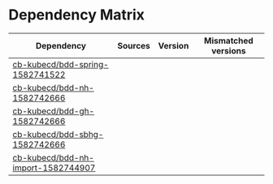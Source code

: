# Dependency Matrix

Dependency | Sources | Version | Mismatched versions
---------- | ------- | ------- | -------------------
[cb-kubecd/bdd-spring-1582741522](https://github.com/cb-kubecd/bdd-spring-1582741522.git) |  | []() | 
[cb-kubecd/bdd-nh-1582742666](https://github.com/cb-kubecd/bdd-nh-1582742666.git) |  | []() | 
[cb-kubecd/bdd-gh-1582742666](https://github.com/cb-kubecd/bdd-gh-1582742666.git) |  | []() | 
[cb-kubecd/bdd-sbhg-1582742666](https://github.com/cb-kubecd/bdd-sbhg-1582742666.git) |  | []() | 
[cb-kubecd/bdd-nh-import-1582744907](https://github.com/cb-kubecd/bdd-nh-import-1582744907.git) |  | []() | 
